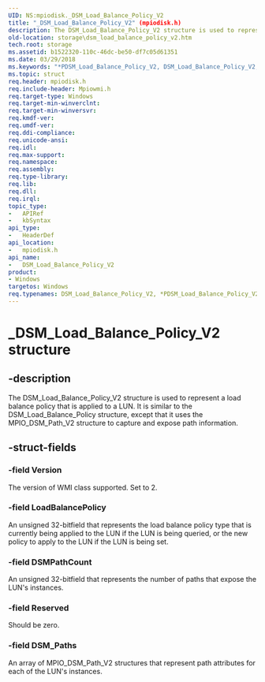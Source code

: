 ```yaml
---
UID: NS:mpiodisk._DSM_Load_Balance_Policy_V2
title: "_DSM_Load_Balance_Policy_V2" (mpiodisk.h)
description: The DSM_Load_Balance_Policy_V2 structure is used to represent a load balance policy that is applied to a LUN.
old-location: storage\dsm_load_balance_policy_v2.htm
tech.root: storage
ms.assetid: b1522320-110c-46dc-be50-df7c05d61351
ms.date: 03/29/2018
ms.keywords: "*PDSM_Load_Balance_Policy_V2, DSM_Load_Balance_Policy_V2, DSM_Load_Balance_Policy_V2 structure [Storage Devices], PDSM_Load_Balance_Policy_V2, PDSM_Load_Balance_Policy_V2 structure pointer [Storage Devices], _DSM_Load_Balance_Policy_V2, mpiodisk/DSM_Load_Balance_Policy_V2, mpiodisk/PDSM_Load_Balance_Policy_V2, storage.dsm_load_balance_policy_v2, structs-scsibus_f53c7618-49ab-452b-97e7-402d9392a419.xml"
ms.topic: struct
req.header: mpiodisk.h
req.include-header: Mpiowmi.h
req.target-type: Windows
req.target-min-winverclnt: 
req.target-min-winversvr: 
req.kmdf-ver: 
req.umdf-ver: 
req.ddi-compliance: 
req.unicode-ansi: 
req.idl: 
req.max-support: 
req.namespace: 
req.assembly: 
req.type-library: 
req.lib: 
req.dll: 
req.irql: 
topic_type:
-	APIRef
-	kbSyntax
api_type:
-	HeaderDef
api_location:
-	mpiodisk.h
api_name:
-	DSM_Load_Balance_Policy_V2
product:
- Windows
targetos: Windows
req.typenames: DSM_Load_Balance_Policy_V2, *PDSM_Load_Balance_Policy_V2
---
```


# _DSM_Load_Balance_Policy_V2 structure


## -description


The DSM_Load_Balance_Policy_V2 structure is used to represent a load balance policy that is applied to a LUN. It is similar to the DSM_Load_Balance_Policy structure, except that it uses the MPIO_DSM_Path_V2 structure to capture and expose path information.


## -struct-fields




### -field Version

The version of WMI class supported. Set to 2.


### -field LoadBalancePolicy

An unsigned 32-bitfield that represents the load balance policy type that is currently being applied to the LUN if the LUN is being queried, or the new policy to apply to the LUN if the LUN is being set.


### -field DSMPathCount

An unsigned 32-bitfield that represents the number of paths that expose the LUN's instances.


### -field Reserved

Should be zero.


### -field DSM_Paths

An array of MPIO_DSM_Path_V2 structures that represent path attributes for each of the LUN's instances.

